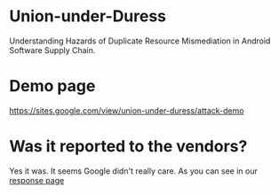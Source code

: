 # Union-under-Duress
Understanding Hazards of Duplicate Resource Mismediation in Android Software Supply Chain. 

# Demo page

https://sites.google.com/view/union-under-duress/attack-demo

# Was it reported to the vendors?
Yes it was. It seems Google didn't really care. As you can see in our [response page](https://sites.google.com/view/union-under-duress/responses)
